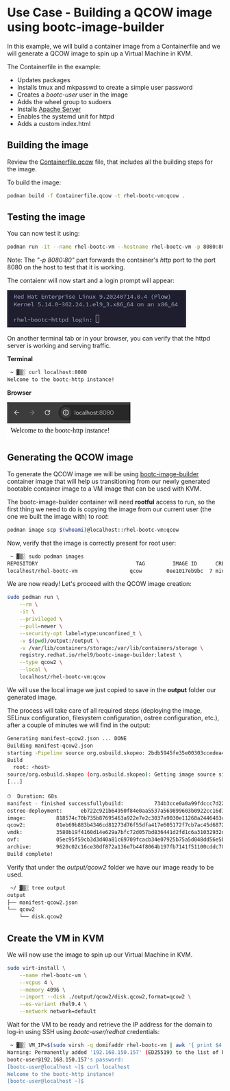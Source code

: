# Use Case - Building a QCOW image using bootc-image-builder

In this example, we will build a container image from a Containerfile and we will generate a QCOW image to spin up a Virtual Machine in KVM.

The Containerfile in the example:

- Updates packages
- Installs tmux and mkpasswd to create a simple user password
- Creates a *bootc-user* user in the image
- Adds the wheel group to sudoers
- Installs [Apache Server](https://httpd.apache.org/)
- Enables the systemd unit for httpd
- Adds a custom index.html

## Building the image

Review the [Containerfile.qcow](Containerfile.qcow) file, that includes all the building steps for the image.

To build the image:

```bash
podman build -f Containerfile.qcow -t rhel-bootc-vm:qcow .
```

## Testing the image

You can now test it using:

```bash
podman run -it --name rhel-bootc-vm --hostname rhel-bootc-vm -p 8080:80 rhel-bootc-vm:qcow
```

Note: The *"-p 8080:80"* part forwards the container's *http* port to the port 8080 on the host to test that it is working.

The contaienr will now start and a login prompt will appear:

![](./assets/bootc-container.png)

On another terminal tab or in your browser, you can verify that the httpd server is working and serving traffic.

**Terminal**

```bash
 ~ ▓▒░ curl localhost:8080
Welcome to the bootc-http instance!
```

**Browser**

![](./assets/browser-test.png)

## Generating the QCOW image

To generate the QCOW image we will be using [bootc-image-builder](https://github.com/osbuild/bootc-image-builder) container image that will help us transitioning from our newly generated bootable container image to a VM image that can be used with KVM.

The bootc-image-builder container will need **rootful** access to run, so the first thing we need to do is copying the image from our current user (the one we built the image with) to *root*:

```bash
podman image scp $(whoami)@localhost::rhel-bootc-vm:qcow
```

Now, verify that the image is correctly present for root user:

```bash
 ~ ▓▒░ sudo podman images
REPOSITORY                                TAG         IMAGE ID      CREATED        SIZE
localhost/rhel-bootc-vm                 qcow        0ee1017eb9bc  7 minutes ago  1.81 GB
```

We are now ready!
Let's proceed with the QCOW image creation:

```bash
sudo podman run \
    --rm \
    -it \
    --privileged \
    --pull=newer \
    --security-opt label=type:unconfined_t \
    -v $(pwd)/output:/output \
    -v /var/lib/containers/storage:/var/lib/containers/storage \
    registry.redhat.io/rhel9/bootc-image-builder:latest \
    --type qcow2 \
    --local \
    localhost/rhel-bootc-vm:qcow
```

We will use the local image we just copied to save in the **output** folder our generated image.

The process will take care of all required steps (deploying the image, SELinux configuration, filesystem configuration, ostree configuration, etc.), after a couple of minutes we will find in the output:

```bash
Generating manifest-qcow2.json ... DONE
Building manifest-qcow2.json
starting -Pipeline source org.osbuild.skopeo: 2bdb5945fe35e00303ccedea4d9a88be74a2fb903c57de4cea5c9cc2be516b38
Build
  root: <host>
source/org.osbuild.skopeo (org.osbuild.skopeo): Getting image source signatures
[...]

⏱  Duration: 68s
manifest - finished successfullybuild:          734b3cce0a0a99fdccc7d22454ed46542e5af3aae24a80ff0f7947a956fbe81c
ostree-deployment:      eb722c921b64950f84e0aa5537a569899603b0922cc16d7917f8018e923529d1
image:          818574c70b735b87695463a922e7e2c3037a9030e11268a2446483cc70f605ae
qcow2:          01eb69b883b4346cd81273d76f55dfa417e605172f7cb7ac45d6872453ae241a
vmdk:           3580b19f4160d14e629a7bfc72d057bd836441d2fd1c6a31032932dd3b785343
ovf:            05ec95f59cb3d3d40a81c69709fcacb34e07925b75a5d048dd56e5b25b34fad9
archive:        9620c02c16ce30df872a136e7b44f8064b197fb7141f51100cddc705d08a6d5c
Build complete!

```

Verify that under the *output/qcow2* folder we have our image ready to be used.

```bash
 ~/ ▓▒░ tree output
output
├── manifest-qcow2.json
└── qcow2
    └── disk.qcow2
```

## Create the VM in KVM

We will now use the image to spin up our Virtual Machine in KVM.

```bash
sudo virt-install \
    --name rhel-bootc-vm \
    --vcpus 4 \
    --memory 4096 \
    --import --disk ./output/qcow2/disk.qcow2,format=qcow2 \
    --os-variant rhel9.4 \
    --network network=default
```

Wait for the VM to be ready and retrieve the IP address for the domain to log-in using SSH using *bootc-user/redhat* credentials:

```bash
 ~ ▓▒░ VM_IP=$(sudo virsh -q domifaddr rhel-bootc-vm | awk '{ print $4 }' | cut -d"/" -f1) ssh bootc-user@$VM_IP
Warning: Permanently added '192.168.150.157' (ED25519) to the list of known hosts.
bootc-user@192.168.150.157's password:
[bootc-user@localhost ~]$ curl localhost
Welcome to the bootc-http instance!
[bootc-user@localhost ~]$
```

